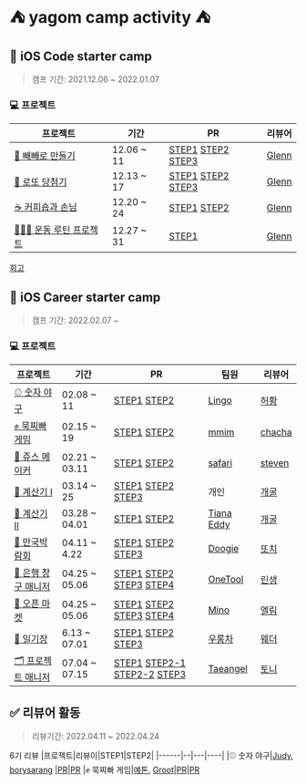 # ⛺️ yagom camp activity ⛺️

## 🧸 iOS Code starter camp
>캠프 기간:  2021.12.06 ~ 2022.01.07

### 💻 프로젝트

|프로젝트|기간|PR|리뷰어|
|------|--|---|----|
[🍪 빼빼로 만들기](https://github.com/cherrishRed/swift-starter-week1)|12.06 ~ 11|[STEP1](https://github.com/yagom-academy/swift-starter-week1/pull/25)  [STEP2](https://github.com/yagom-academy/swift-starter-week1/pull/47)  [STEP3](https://github.com/yagom-academy/swift-starter-week1/pull/58)| [Glenn](https://github.com/Journey36)|
|[🎲 로또 당첨기](https://github.com/cherrishRed/swift-starter-week2)|12.13 ~ 17|[STEP1](https://github.com/yagom-academy/swift-starter-week2/pull/2) [STEP2](https://github.com/yagom-academy/swift-starter-week2/pull/13) [STEP3](https://github.com/yagom-academy/swift-starter-week2/pull/21) | [Glenn](https://github.com/Journey36)|
[☕️ 커피숍과 손님](https://github.com/cherrishRed/swift-starter-week3)|12.20 ~ 24|[STEP1](https://github.com/yagom-academy/swift-starter-week3/pull/3) [STEP2](https://github.com/yagom-academy/swift-starter-week3/pull/13) | [Glenn](https://github.com/Journey36)|
|[🏋🏻‍♀️ 운동 루틴 프로젝트](https://github.com/cherrishRed/swift-starter-week4)|12.27 ~ 31|[STEP1](https://github.com/yagom-academy/swift-starter-week4/pull/4)| [Glenn](https://github.com/Journey36)|

[회고](https://velog.io/@cherrish_red/야곰의-코드-스타터-캠프-리뷰)


## 🐻 iOS Career starter camp
>캠프 기간:  2022.02.07 ~ 

### 💻 프로젝트

|프로젝트|기간|PR|팀원|리뷰어|
|------|--|---|----|---|
|[⚾️ 숫자 야구](https://github.com/cherrishRed/ios-number-baseball) |02.08 ~ 11| [STEP1](https://github.com/yagom-academy/ios-number-baseball/pull/77) [STEP2](https://github.com/yagom-academy/ios-number-baseball/pull/91)|[Lingo](https://github.com/llingo)|[허황](https://github.com/HJEHA)
|[✊ 묵찌빠 게임](https://github.com/cherrishRed/ios-rock-paper-scissors)|02.15 ~ 19|[STEP1](https://github.com/yagom-academy/ios-rock-paper-scissors/pull/113) [STEP2](https://github.com/yagom-academy/ios-rock-paper-scissors/pull/124)|[mmim](https://github.com/josh0318)|[chacha](https://github.com/ChaminLee)
|[🧃 쥬스 메이커](https://github.com/cherrishRed/ios-juice-maker)|02.21 ~ 03.11|[STEP1](https://github.com/yagom-academy/ios-juice-maker/pull/181) [STEP2](https://github.com/yagom-academy/ios-juice-maker/pull/200)|[safari](https://github.com/saafaaari)| [steven](https://github.com/stevenkim18)
|[🧮 계산기 I](https://github.com/cherrishRed/ios-calculator-app)|03.14 ~ 25|[STEP1](https://github.com/yagom-academy/ios-calculator-app/pull/164) [STEP2](https://github.com/yagom-academy/ios-calculator-app/pull/185) [STEP3](https://github.com/yagom-academy/ios-calculator-app/pull/204)|개인| [개굴](https://github.com/yoo-kie)
|[🧮 계산기 II](https://github.com/cherrishRed/ios-calculator-app-team)|03.28 ~ 04.01|[STEP1](https://github.com/yagom-academy/ios-calculator-app/pull/214) [STEP2](https://github.com/yagom-academy/ios-calculator-app/pull/228)|[Tiana](https://github.com/Kim-TaeHyun-A) [Eddy](https://github.com/kimkyunghun3)| [개굴](https://github.com/yoo-kie)
|[🌃 만국박람회](https://github.com/cherrishRed/ios-exposition-universelle)|04.11 ~ 4.22|[STEP1](https://github.com/yagom-academy/ios-exposition-universelle/pull/140) [STEP2](https://github.com/yagom-academy/ios-exposition-universelle/pull/149) [STEP3](https://github.com/yagom-academy/ios-exposition-universelle/pull/164)|[Doogie](https://github.com/doogie97)| [또치](https://github.com/TTOzzi)
|[🏦 은행 창구 매니저](https://github.com/cherrishRed/ios-bank-manager)|04.25 ~ 05.06|[STEP1](https://github.com/yagom-academy/ios-bank-manager/pull/145) [STEP2](https://github.com/yagom-academy/ios-bank-manager/pull/159) [STEP3](https://github.com/yagom-academy/ios-bank-manager/pull/169) [STEP4](https://github.com/yagom-academy/ios-bank-manager/pull/177)|[OneTool](https://github.com/kimt4580)| [린생](https://github.com/jungseungyeo)
|[🛒 오픈 마켓](https://github.com/cherrishRed/ios-open-market)|04.25 ~ 05.06|[STEP1](https://github.com/yagom-academy/ios-open-market/pull/137) [STEP2](https://github.com/yagom-academy/ios-open-market/pull/146) [STEP3](https://github.com/yagom-academy/ios-open-market/pull/155) [STEP4](https://github.com/yagom-academy/ios-open-market/pull/165)|[Mino](https://github.com/Mino777)| [엘림](https://github.com/lina0322)
|[📔 일기장](https://github.com/cherrishRed/ios-diary)|6.13 ~ 07.01|[STEP1](https://github.com/yagom-academy/ios-diary/pull/6) [STEP2](https://github.com/yagom-academy/ios-diary/pull/18) [STEP3](https://github.com/yagom-academy/ios-diary/pull/29)|[우롱차](https://github.com/dnwhd0112)| [웨더](https://github.com/SungPyo)
|[🗂 프로젝트 매니저](https://github.com/cherrishRed/ios-project-manager)|07.04 ~ 07.15|[STEP1](https://github.com/yagom-academy/ios-project-manager/pull/126) [STEP2-1](https://github.com/yagom-academy/ios-project-manager/pull/135) [STEP2-2](https://github.com/yagom-academy/ios-project-manager/pull/135) [STEP3](https://github.com/yagom-academy/ios-project-manager/pull/168)|[Taeangel](https://github.com/Taeangel)| [토니](https://github.com/Monsteel)

## ✅ 리뷰어 활동
>리뷰기간: 2022.04.11 ~ 2022.04.24

6기 리뷰
|프로젝트|리뷰이|STEP1|STEP2|
|------|--|---|----|
|⚾️ 숫자 야구|[Judy](https://github.com/Judy-999), [borysarang](https://github.com/yusw10) |[PR](https://github.com/yagom-academy/ios-number-baseball/pull/98)|[PR](https://github.com/yagom-academy/ios-number-baseball/pull/111)
|✊ 묵찌빠 게임|[예톤](https://github.com/yeeton37), [Groot](https://github.com/Groot-94)|[PR](https://github.com/yagom-academy/ios-rock-paper-scissors/pull/138)|[PR](https://github.com/yagom-academy/ios-rock-paper-scissors/pull/148)
